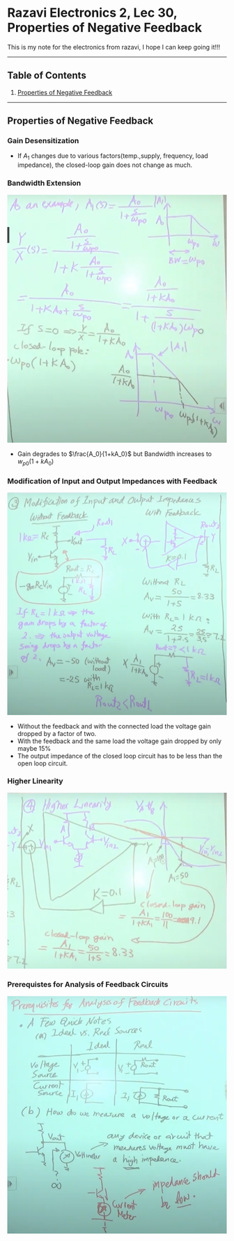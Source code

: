 
# Razavi Electronics 2, Lec 30, Properties of Negative Feedback
This is my note for the electronics from razavi, I hope I can keep going it!!!

---

## Table of Contents
1. [Properties of Negative Feedback](#properties-of-negative-feedback)


 

---
## Properties of Negative Feedback
### Gain Desensitization 
+ If $A_1$ changes due to various factors(temp.,supply, frequency, load impedance), the closed-loop gain does not change as much.


### Bandwidth Extension
![](/images/BandwidthExtension.png)
+ Gain degrades to $\frac{A_0}{1+kA_0}$ but Bandwidth increases to $w_{p0}(1 + kA_0)$

### Modification of Input and Output Impedances with Feedback
![](/images/FeedbackOutputImp.png)
+ Without the feedback and with the connected load the voltage gain dropped by a factor of two.
+ With the feedback and the same load the voltage gain dropped by only maybe 15%
+ The output impedance of the closed loop circuit has to be less than the open loop circuit. 

### Higher Linearity
![](/images/HigherLinarity.png)

### Prerequistes for Analysis of Feedback Circuits
![](/images/PrerequisitesFeedback.png)


